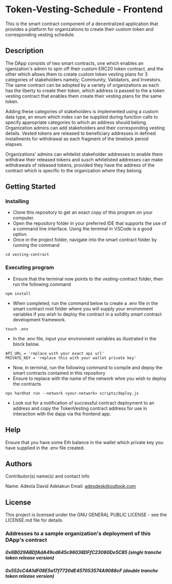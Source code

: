 # Token-Vesting-Schedule - Frontend
This is the smart contract component of a decentralized application that provides a platform for organizations to create their custom token and corresponding vesting schedule.

## Description

The DApp consists of two smart contracts, one which enables an rganization's admin to spin off their custom ERC20 token contract, and the other which allows them to create custom token vesting plans for 3 categories of stakeholders namely; Community, Validators, and Investors. The same contract can be adopted by a variety of organizations as each has the liberty to create their token, which address is passed to the a token vesting contract that enables them create their vesting plans for the same token.

Adding these categories of stakeholders is implemented using a custom data type, an enum which index can be supplied during function calls to specify appropriate categories to which an address should belong. Organization admins can add stakeholders and their corresponding vesting details. Vested tokens are released to beneficiary addresses in defined installments for withdrawal as each fragment of the timelock period elapses.

Organizations' admins can whitelist stakeholder addresses to enable them withdraw their released tokens and susch whitelisted addresses can make withdrawals of released tokens, provided they have the address of the contract which is specific to the organization where they belong.

## Getting Started

### Installing

* Clone this repository to get an exact copy of this program on your computer.
* Open the repository folder in your preferred IDE that supports the use of a command line interface. Using the terminal in VSCode is a good option.
* Once in the project folder, navigate into the smart contract folder by running the command
```
cd vesting-contract
```

### Executing program

* Ensure that the terminal now points to the vesting-contract folder, then run the following command
```
npm install
```
* When completed, run the command below to create a .env file in the smart contract root folder where you will supply your environment variables if you wish to deploy the contract in a solidity smart contract development framework.
```
touch .env
```
* In the .env file, input your environment variables as illustrated in the block below.
```
API_URL = 'replace with your exact api url'
PRIVATE_KEY = 'replace this with your wallet private key'
```
* Now, in terminal, run the following command to compile and depoy the smart contracts contained in this repository
* Ensure to replace <your-network> with the name of the network whre you wish to deploy the contracts
```
npx hardhat run --network <your-network> scripts/deploy.js
```
* Look out for a notification of successful contract deployment to an address and copy the TokenVesting contract address for use in interaction with the dapp via the frontend app. 

## Help

Ensure that you have some Eth balance in the wallet which private key you have supplied in the .env file created.

## Authors

Contributor(s) name(s) and contact info

Name: Adeola David Adelakun 
Email: adesdesk@outlook.com


## License

This project is licensed under the GNU GENERAL PUBLIC LICENSE - see the LICENSE.md file for details

### Addresses to a sample organization's deployment of this DApp's contract
##### 0x6B029ABDfAdA49cd645c96038DFfC23080De5C85 (single tranche token release version)
##### 0x552cC4A1dF08E5a17f7720dE457053574A9088cF (double tranche token release version)
